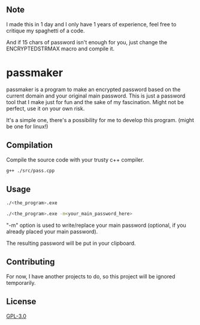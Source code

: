 ## Note
I made this in 1 day and I only have 1 years of experience, feel free to critique my spaghetti of a code.

And if 15 chars of password isn't enough for you, just change the ENCRYPTEDSTRMAX macro and compile it.

# passmaker

passmaker is a program to make an encrypted password based on the current domain and your original main password.
This is just a password tool that I make just for fun and the sake of my fascination.
Might not be perfect, use it on your own risk.

It's a simple one, there's a possibility for me to develop this program.
(might be one for linux!)

## Compilation

Compile the source code with your trusty c++ compiler.

```bash
g++ ./src/pass.cpp
```

## Usage

```bash
./<the_program>.exe

./<the_program>.exe -m<your_main_password_here>
```
"-m" option is used to write/replace your main password (optional, if you already placed your main password).

The resulting password will be put in your clipboard.

## Contributing
For now, I have another projects to do, so this project will be ignored temporarily.

## License
[GPL-3.0](https://choosealicense.com/licenses/gpl-3.0/#)
